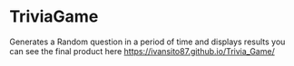 # TriviaGame
Generates a Random question in a period of time and displays results you can see the final product here 
https://ivansito87.github.io/Trivia_Game/
